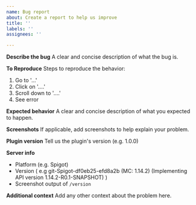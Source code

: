 ```yaml
---
name: Bug report
about: Create a report to help us improve
title: ''
labels: ''
assignees: ''

---
```


**Describe the bug**
A clear and concise description of what the bug is.

**To Reproduce**
Steps to reproduce the behavior:
1. Go to '...'
2. Click on '....'
3. Scroll down to '....'
4. See error

**Expected behavior**
A clear and concise description of what you expected to happen.

**Screenshots**
If applicable, add screenshots to help explain your problem.

**Plugin version**
Tell us the plugin's version (e.g. 1.0.0)

**Server info**
 - Platform (e.g. Spigot)
 - Version ( e.g git-Spigot-df0eb25-efd8a2b (MC: 1.14.2) (Implementing API version 1.14.2-R0.1-SNAPSHOT) )
 - Screenshot output of `/version`

**Additional context**
Add any other context about the problem here.
